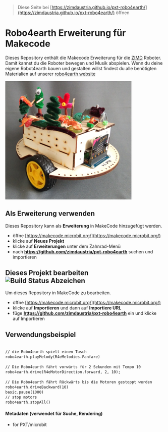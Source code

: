 
> Diese Seite bei [https://zimdaustria.github.io/pxt-robo4earth/](https://zimdaustria.github.io/pxt-robo4earth/) öffnen

# Robo4earth Erweiterung für Makecode
Dieses Repository enthält die Makecode Erweiterung für die [ZIMD]() Roboter. Damit kannst du die Roboter bewegen und Musik abspielen.
Wenn du deine eigene Robot4earth bauen und gestalten willst findest du alle benötigten Materialien auf unserer [robo4earth website](https://www.robo4earth.at/#roboter)

<img src="pictures/robot1.jpg" style="width:400px;"/><br/>

## Als Erweiterung verwenden

Dieses Repository kann als **Erweiterung** in MakeCode hinzugefügt werden.

* öffne [https://makecode.microbit.org/](https://makecode.microbit.org/)
* klicke auf **Neues Projekt**
* klicke auf **Erweiterungen** unter dem Zahnrad-Menü
* nach **https://github.com/zimdaustria/pxt-robo4earth** suchen und importieren

## Dieses Projekt bearbeiten ![Build Status Abzeichen](https://github.com/zimdaustria/pxt-robo4earth/workflows/MakeCode/badge.svg)

Um dieses Repository in MakeCode zu bearbeiten.

* öffne [https://makecode.microbit.org/](https://makecode.microbit.org/)
* klicke auf **Importieren** und dann auf **Importiere URL**
* füge **https://github.com/zimdaustria/pxt-robo4earth** ein und klicke auf Importieren

##  Verwendungsbeispiel
```blocks

// die Robo4earth spielt einen Tusch
robo4earth.playMelody(R4eMelodies.Fanfare)

// Die Robo4earth fährt vorwärts für 2 Sekunden mit Tempo 10
robo4earth.drive(R4eMotorDirection.forward, 2, 10);

// Die Robo4earth fährt Rückwärts bis die Motoren gestoppt werden
robo4earth.driveBackward(10)
basic.pause(1000)
// stop motors
robo4earth.stopAll()

```
#### Metadaten (verwendet für Suche, Rendering)

* for PXT/microbit
<script src="https://makecode.com/gh-pages-embed.js"></script><script>makeCodeRender("{{ site.makecode.home_url }}", "{{ site.github.owner_name }}/{{ site.github.repository_name }}");</script>
